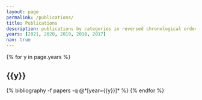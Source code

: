 ```yaml
---
layout: page
permalink: /publications/
title: Publications
description: publications by categories in reversed chronological order. generated by jekyll-scholar.
years: [2021, 2020, 2019, 2018, 2017]
nav: true
---
```


<div class="publications">

{% for y in page.years %}
  <h2 class="year">{{y}}</h2>
  {% bibliography -f papers -q @*[year={{y}}]* %}
{% endfor %}

</div>
